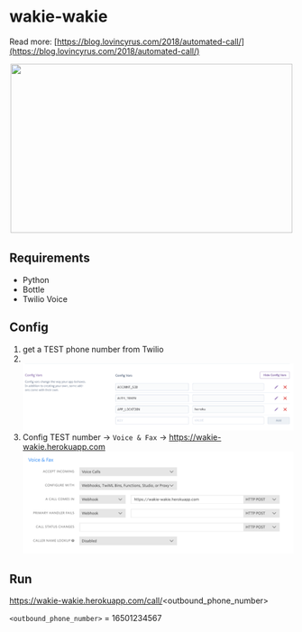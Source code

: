# wakie-wakie

Read more: [https://blog.lovincyrus.com/2018/automated-call/](https://blog.lovincyrus.com/2018/automated-call/)

<p align="center">
  <img src="https://media.giphy.com/media/DorNejgFGiygE/giphy.gif" width="500" height="300"/>
</p>

## Requirements
+ Python
+ Bottle
+ Twilio Voice

## Config
1. get a TEST phone number from Twilio
2. <br/> ![config](config.png)
3. Config TEST number -> `Voice & Fax` -> https://wakie-wakie.herokuapp.com <br/> ![base_url](base_url.png)

## Run
https://wakie-wakie.herokuapp.com/call/<outbound_phone_number>

`<outbound_phone_number>` = 16501234567
